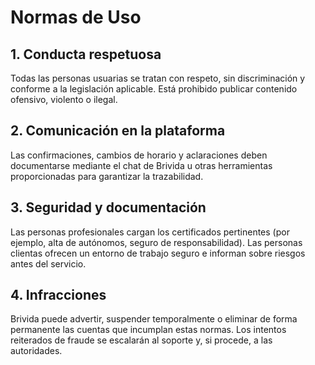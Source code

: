 # Normas de Uso

## 1. Conducta respetuosa
Todas las personas usuarias se tratan con respeto, sin discriminación y conforme a la legislación aplicable. Está prohibido publicar contenido ofensivo, violento o ilegal.

## 2. Comunicación en la plataforma
Las confirmaciones, cambios de horario y aclaraciones deben documentarse mediante el chat de Brivida u otras herramientas proporcionadas para garantizar la trazabilidad.

## 3. Seguridad y documentación
Las personas profesionales cargan los certificados pertinentes (por ejemplo, alta de autónomos, seguro de responsabilidad). Las personas clientas ofrecen un entorno de trabajo seguro e informan sobre riesgos antes del servicio.

## 4. Infracciones
Brivida puede advertir, suspender temporalmente o eliminar de forma permanente las cuentas que incumplan estas normas. Los intentos reiterados de fraude se escalarán al soporte y, si procede, a las autoridades.
